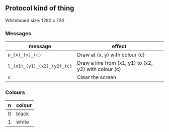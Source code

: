 ## Protocol kind of thing

Whiteboard size: 1280 x 720

### Messages
| message | effect |
|---------|--------|
| `p_(x)_(y)_(c)` | Draw at (x, y) with colour (c) |
| `l_(x1)_(y1)_(x2)_(y2)_(c)` | Draw a line from (x1, y1) to (x2, y2) with colour (c) |
| `c` | Clear the screen |

### Colours
| n | colour |
|---|-------|
| 0 | black |
| 1 | white |
